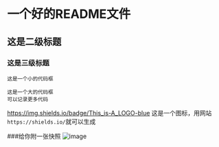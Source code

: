 # 一个好的README文件

## 这是二级标题

### 这是三级标题

`这是一个小的代码框`

```
这是一个大的代码框
可以记录更多代码
```

https://img.shields.io/badge/This_is-A_LOGO-blue
这是一个图标，用网站`https://shields.io/`就可以生成

###给你附一张快照
![image](https://github.com/28778/Wang_xin/assets/31039562/f9dd1c32-5019-4c88-ba17-9082ccf24deb)
